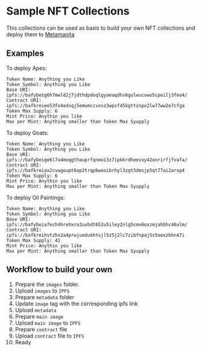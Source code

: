 # Sample NFT Collections

This collections can be used as basis to build your own NFT collections and deploy them to [Metamanita](https://metamanita.org/)

## Examples

To deploy Apes:
```
Token Name: Anything you Like
Token Symbol: Anything you Like
Base URI: ipfs://bafybeig6h7mwld2j7jdthdpdoqlgyaeaqdhs6gulwucuwo5cpoilj3feo4/
Contract URI: ipfs://bafkreiee53fo4adsqj5emumccvosz3wpsf45kgttznpx2lw77ww2e7cfga
Token Max Supply: 6
Mint Price: Anythin you like
Max per Mint: Anything smaller than Token Max Syupply
```

To deploy Goats:
```
Token Name: Anything you Like
Token Symbol: Anything you Like
Base URI: ipfs://bafybeige6l7o4moqgthauprfqnmoi3z7ipkkrdheevxy42onrirfjfvafa/
Contract URI: ipfs://bafkreiax2cvwgoupt6ap2trqpbwooibrhyl3zgt5dmsjp5qt77ai2arxp4
Token Max Supply: 6
Mint Price: Anythin you like
Max per Mint: Anything smaller than Token Max Syupply
```

To deploy Oil Paintings:
```
Token Name: Anything you Like
Token Symbol: Anything you Like
Base URI: ipfs://bafybeia7ech4hrehxro3uxbdt652u5iley2nlg5cmx6oxzmjahbhc46ulm/
Contract URI: ipfs://bafkreihvtzhv2a4prwjuedukhtsjl5z5j2lc7zibfnpaj5s5ooxzbhn47i
Token Max Supply: 41
Mint Price: Anythin you like
Max per Mint: Anything smaller than Token Max Syupply
```

## Workflow to build your own

1) Prepare the `images` folder. 
2) Upload `images` to `IPFS`
3) Prepare `metadata` folder
4) Update `image` tag with the corresponding ipfs link
5) Upload `metadata`
6) Prepare `main image`
7) Upload `main image` to `IPFS`
8) Prepare `contract` file
9) Upload `contract` file to `IPFS`
10) Ready



